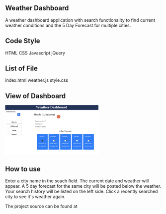 Weather Dashboard
---
A weather dashboard application with search functionality to find current weather conditions and the 5 Day Forecast for multiple cities.

Code Style
---
HTML
CSS
Javascript
jQuery

List of File
---
index.html
weather.js
style.css

View of Dashboard
---

<img src="assets/images/SS1.png" width=300>
 
How to use
---
Enter a city name in the seach field.  The current date and weather will appear.  A 5 day forecast for the same city will be posted below the weather.  Your search history will be listed on the left side.  Click a recently searched city to see it's weather again.

The project source can be found at 
